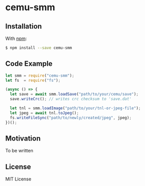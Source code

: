 # cemu-smm

## Installation

With [npm](https://www.npmjs.org/package/cemu-smm):

```bash
$ npm install --save cemu-smm
```

## Code Example

```js
let smm = require("cemu-smm");
let fs  = require("fs");

(async () => {
  let save = await smm.loadSave("path/to/your/cemu/save");
  save.writeCrc(); // writes crc checksum to 'save.dat'

  let tnl = smm.loadImage("path/to/your/tnl-or-jpeg-file");
  let jpeg = await tnl.toJpeg();
  fs.writeFileSync("path/to/newly/created/jpeg", jpeg);
})();
```

## Motivation

To be written

## License

MIT License
